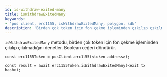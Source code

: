 ```yaml
---
id: is-withdraw-exited-many
title: isWithdrawExitedMany
keywords:
- 'pos client, erc1155, isWithdrawExitedMany, polygon, sdk'
description: 'Birden çok token için fon çekme işleminden çıkılıp çıkılmadığını denetler.'
---
```


`isWithdrawExitedMany` metodu, birden çok token için fon çekme işleminden çıkılıp çıkılmadığını denetler. Boolean değeri döndürür.

```
const erc1155Token = posClient.erc1155(<token address>);

const result = await erc1155Token.isWithdrawExitedMany(<exit tx hash>);

```

